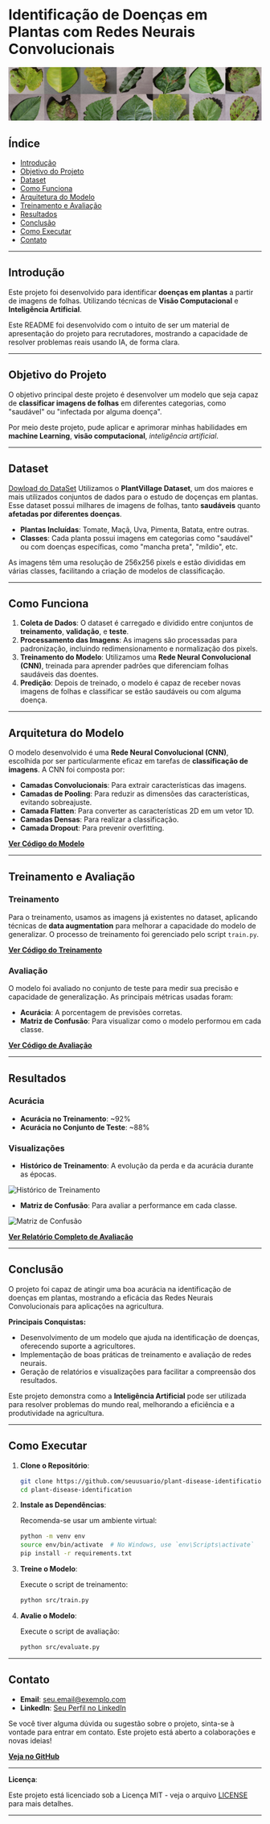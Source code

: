 # Identificação de Doenças em Plantas com Redes Neurais Convolucionais

![Banner do Projeto](dataset-cover.png)

## Índice

- [Introdução](#introdução)
- [Objetivo do Projeto](#objetivo-do-projeto)
- [Dataset](#dataset)
- [Como Funciona](#como-funciona)
- [Arquitetura do Modelo](#arquitetura-do-modelo)
- [Treinamento e Avaliação](#treinamento-e-avaliação)
- [Resultados](#resultados)
- [Conclusão](#conclusão)
- [Como Executar](#como-executar)
- [Contato](#contato)

---

## Introdução

Este projeto foi desenvolvido para identificar **doenças em plantas** a partir de imagens de folhas. Utilizando técnicas de **Visão Computacional** e **Inteligência Artificial**.

Este README foi desenvolvido com o intuito de ser um material de apresentação do projeto para recrutadores, mostrando a capacidade de resolver problemas reais usando IA, de forma clara.

---

## Objetivo do Projeto

O objetivo principal deste projeto é desenvolver um modelo que seja capaz de **classificar imagens de folhas** em diferentes categorias, como "saudável" ou "infectada por alguma doença".

Por meio deste projeto, pude aplicar e aprimorar minhas habilidades em **machine Learning**, **visão computacional**, *inteligência artificial*.

---

## Dataset
[Dowload do DataSet](https://www.kaggle.com/datasets/abdallahalidev/plantvillage-dataset)
Utilizamos o **PlantVillage Dataset**, um dos maiores e mais utilizados conjuntos de dados para o estudo de doçenças em plantas. Esse dataset possui milhares de imagens de folhas, tanto **saudáveis** quanto **afetadas por diferentes doenças**.

- **Plantas Incluídas**: Tomate, Maçã, Uva, Pimenta, Batata, entre outras.
- **Classes**: Cada planta possui imagens em categorias como "saudável" ou com doenças específicas, como "mancha preta", "míldio", etc.

As imagens têm uma resolução de 256x256 pixels e estão divididas em várias classes, facilitando a criação de modelos de classificação.

---

## Como Funciona

1. **Coleta de Dados**: O dataset é carregado e dividido entre conjuntos de **treinamento**, **validação**, e **teste**.
2. **Processamento das Imagens**: As imagens são processadas para padronização, incluindo redimensionamento e normalização dos pixels.
3. **Treinamento do Modelo**: Utilizamos uma **Rede Neural Convolucional (CNN)**, treinada para aprender padrões que diferenciam folhas saudáveis das doentes.
4. **Predição**: Depois de treinado, o modelo é capaz de receber novas imagens de folhas e classificar se estão saudáveis ou com alguma doença.

---

## Arquitetura do Modelo

O modelo desenvolvido é uma **Rede Neural Convolucional (CNN)**, escolhida por ser particularmente eficaz em tarefas de **classificação de imagens**. A CNN foi composta por:

- **Camadas Convolucionais**: Para extrair características das imagens.
- **Camadas de Pooling**: Para reduzir as dimensões das características, evitando sobreajuste.
- **Camada Flatten**: Para converter as características 2D em um vetor 1D.
- **Camadas Densas**: Para realizar a classificação.
- **Camada Dropout**: Para prevenir overfitting.

**[Ver Código do Modelo](src/model.py)**

---

## Treinamento e Avaliação

### Treinamento

Para o treinamento, usamos as imagens já existentes no dataset, aplicando técnicas de **data augmentation** para melhorar a capacidade do modelo de generalizar. O processo de treinamento foi gerenciado pelo script `train.py`.

**[Ver Código do Treinamento](src/train.py)**

### Avaliação

O modelo foi avaliado no conjunto de teste para medir sua precisão e capacidade de generalização. As principais métricas usadas foram:

- **Acurácia**: A porcentagem de previsões corretas.
- **Matriz de Confusão**: Para visualizar como o modelo performou em cada classe.

**[Ver Código de Avaliação](src/evaluate.py)**

---

## Resultados

### Acurácia

- **Acurácia no Treinamento**: ~92%
- **Acurácia no Conjunto de Teste**: ~88%

### Visualizações

- **Histórico de Treinamento**: A evolução da perda e da acurácia durante as épocas.

![Histórico de Treinamento](reports/training_history.png)

- **Matriz de Confusão**: Para avaliar a performance em cada classe.

![Matriz de Confusão](reports/confusion_matrix.png)

**[Ver Relatório Completo de Avaliação](reports/classification_report.txt)**

---

## Conclusão

O projeto foi capaz de atingir uma boa acurácia na identificação de doenças em plantas, mostrando a eficácia das Redes Neurais Convolucionais para aplicações na agricultura.

**Principais Conquistas:**

- Desenvolvimento de um modelo que ajuda na identificação de doenças, oferecendo suporte a agricultores.
- Implementação de boas práticas de treinamento e avaliação de redes neurais.
- Geração de relatórios e visualizações para facilitar a compreensão dos resultados.

Este projeto demonstra como a **Inteligência Artificial** pode ser utilizada para resolver problemas do mundo real, melhorando a eficiência e a produtividade na agricultura.

---

## Como Executar

1. **Clone o Repositório**:

   ```bash
   git clone https://github.com/seuusuario/plant-disease-identification.git
   cd plant-disease-identification
   ```

2. **Instale as Dependências**:

   Recomenda-se usar um ambiente virtual:

   ```bash
   python -m venv env
   source env/bin/activate  # No Windows, use `env\Scripts\activate`
   pip install -r requirements.txt
   ```

3. **Treine o Modelo**:

   Execute o script de treinamento:

   ```bash
   python src/train.py
   ```

4. **Avalie o Modelo**:

   Execute o script de avaliação:

   ```bash
   python src/evaluate.py
   ```

---

## Contato

- **Email**: seu.email@exemplo.com
- **LinkedIn**: [Seu Perfil no LinkedIn](https://www.linkedin.com/in/seuperfil)

Se você tiver alguma dúvida ou sugestão sobre o projeto, sinta-se à vontade para entrar em contato. Este projeto está aberto a colaborações e novas ideias!

**[Veja no GitHub](https://github.com/seuusuario/plant-disease-identification)**

---

**Licença**:

Este projeto está licenciado sob a Licença MIT - veja o arquivo [LICENSE](LICENSE) para mais detalhes.

---
